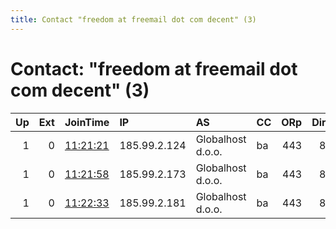 ```yaml
---
title: Contact "freedom at freemail dot com decent" (3)
---
```


# Contact: "freedom at freemail dot com decent" (3)

|   Up |   Ext | JoinTime                                                                                            | IP           | AS                | CC   |   ORp |   Dirp | OS    | Version   | Nickname   |   eFamMembers |
|-----:|------:|:----------------------------------------------------------------------------------------------------|:-------------|:------------------|:-----|------:|-------:|:------|:----------|:-----------|--------------:|
|    1 |     0 | [11:21:21](https://metrics.torproject.org/rs.html#details/514ED340F889012899BDE675451958D1380BB44E) | 185.99.2.124 | Globalhost d.o.o. | ba   |   443 |     80 | Linux | 0.4.5.7   | DTFNODE12  |            14 |
|    1 |     0 | [11:21:58](https://metrics.torproject.org/rs.html#details/4EC0E4E3234173F9D7E02EF200D6B748046F90E7) | 185.99.2.173 | Globalhost d.o.o. | ba   |   443 |     80 | Linux | 0.4.5.7   | DTFNODE13  |            14 |
|    1 |     0 | [11:22:33](https://metrics.torproject.org/rs.html#details/1B7A1DB2A9476B285C5B7CBD0C112BBC07344C78) | 185.99.2.181 | Globalhost d.o.o. | ba   |   443 |     80 | Linux | 0.4.5.7   | DTFNODE14  |            14 |
